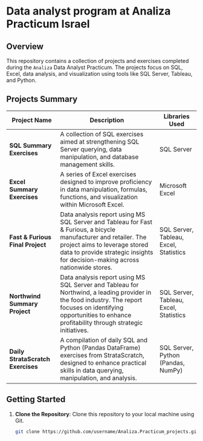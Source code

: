 # Data analyst program at Analiza Practicum Israel

## Overview

This repository contains a collection of projects and exercises completed during the `Analiza` Data Analyst Practicum. The projects focus on SQL, Excel, data analysis, and visualization using tools like SQL Server, Tableau, and Python.

## Projects Summary

| Project Name                     | Description                                                                                                                                                                                                                   | Libraries Used                               |
|----------------------------------|-------------------------------------------------------------------------------------------------------------------------------------------------------------------------------------------------------------------------------|----------------------------------------------|
| **SQL Summary Exercises**        | A collection of SQL exercises aimed at strengthening SQL Server querying, data manipulation, and database management skills.                                                                                                   | SQL Server                                   |
| **Excel Summary Exercises**      | A series of Excel exercises designed to improve proficiency in data manipulation, formulas, functions, and visualization within Microsoft Excel.                                                                               | Microsoft Excel                              |
| **Fast & Furious Final Project** | Data analysis report using MS SQL Server and Tableau for Fast & Furious, a bicycle manufacturer and retailer. The project aims to leverage stored data to provide strategic insights for decision-making across nationwide stores. | SQL Server, Tableau, Excel, Statistics       |
| **Northwind Summary Project**    | Data analysis report using MS SQL Server and Tableau for Northwind, a leading provider in the food industry. The report focuses on identifying opportunities to enhance profitability through strategic initiatives.               | SQL Server, Tableau, Excel, Statistics       |
| **Daily StrataScratch Exercises** | A compilation of daily SQL and Python (Pandas DataFrame) exercises from StrataScratch, designed to enhance practical skills in data querying, manipulation, and analysis.                                                       | SQL Server, Python (Pandas, NumPy)           |

## Getting Started

1. **Clone the Repository**: Clone this repository to your local machine using Git.
   ```sh
   git clone https://github.com/username/Analiza.Practicum_projects.git

